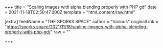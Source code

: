 
+++
title = "Scaling images with alpha blending properly with PHP gd"
date = 2021-11-18T02:50:47.000Z
template = "html_content/raw.html"

[extra]
feedName = "THE SPORKS SPACE"
author = "Various"
originalLink = "https://sporks.space/2021/11/18/scaling-images-with-alpha-blending-properly-with-php-gd/"
raw = ""

+++

